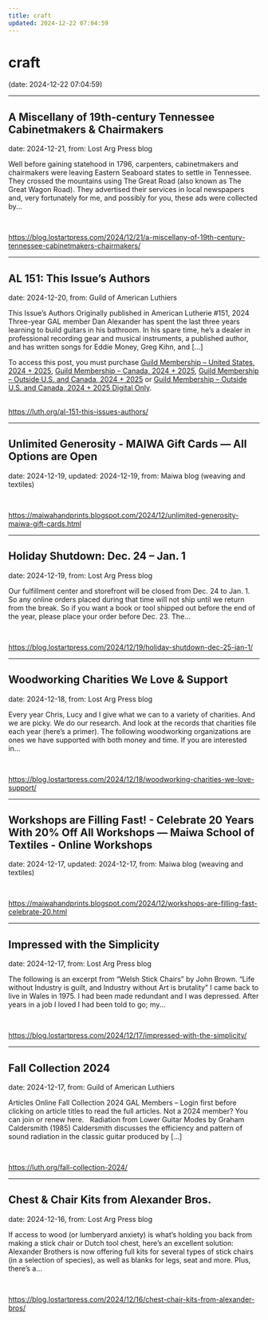 ```yaml
---
title: craft
updated: 2024-12-22 07:04:59
---
```


# craft

(date: 2024-12-22 07:04:59)

---

## A Miscellany of 19th-century Tennessee Cabinetmakers & Chairmakers

date: 2024-12-21, from: Lost Arg Press blog

Well before gaining statehood in 1796, carpenters, cabinetmakers and chairmakers were leaving Eastern Seaboard states to settle in Tennessee. They crossed the mountains using The Great Road (also known as The Great Wagon Road). They advertised their services in local newspapers and, very fortunately for me, and possibly for you, these ads were collected by... 

<br> 

<https://blog.lostartpress.com/2024/12/21/a-miscellany-of-19th-century-tennessee-cabinetmakers-chairmakers/>

---

## AL 151: This Issue’s Authors

date: 2024-12-20, from: Guild of American Luthiers

<p>This Issue’s Authors Originally published in American Lutherie #151, 2024 Three-year GAL member Dan Alexander has spent the last three years learning to build guitars in his bathroom. In his spare time, he’s a dealer in professional recording gear and musical instruments, a published author, and has written songs for Eddie Money, Greg Kihn, and [&#8230;]</p>
 		<div class="woocommerce">
			<div class="woocommerce-info wc-memberships-restriction-message wc-memberships-message wc-memberships-content-restricted-message">
				To access this post, you must purchase <span class="wc-memberships-products-grant-access"><a href="https://luth.org/products/membership-products/membership/?attribute_your-location=United+States&#038;attribute_membership-years=2024+%2B+2025">Guild Membership &#8211; United States, 2024 + 2025</a>, <a href="https://luth.org/products/membership-products/membership/?attribute_your-location=Canada&#038;attribute_membership-years=2024+%2B+2025">Guild Membership &#8211; Canada, 2024 + 2025</a>, <a href="https://luth.org/products/membership-products/membership/?attribute_your-location=Outside+U.S.+and+Canada&#038;attribute_membership-years=2024+%2B+2025">Guild Membership &#8211; Outside U.S. and Canada, 2024 + 2025</a> or <a href="https://luth.org/products/membership-products/membership/?attribute_your-location=Outside+U.S.+and+Canada&#038;attribute_membership-years=2024+%2B+2025+Digital+Only">Guild Membership &#8211; Outside U.S. and Canada, 2024 + 2025 Digital Only</a></span>.		    </div>
		</div>
		 

<br> 

<https://luth.org/al-151-this-issues-authors/>

---

## Unlimited Generosity - MAIWA Gift Cards — All Options are Open

date: 2024-12-19, updated: 2024-12-19, from: Maiwa blog (weaving and textiles)

 

<br> 

<https://maiwahandprints.blogspot.com/2024/12/unlimited-generosity-maiwa-gift-cards.html>

---

## Holiday Shutdown: Dec. 24 – Jan. 1

date: 2024-12-19, from: Lost Arg Press blog

Our fulfillment center and storefront will be closed from Dec. 24 to Jan. 1. So any online orders placed during that time will not ship until we return from the break. So if you want a book or tool shipped out before the end of the year, please place your order before Dec. 23. The... 

<br> 

<https://blog.lostartpress.com/2024/12/19/holiday-shutdown-dec-25-jan-1/>

---

## Woodworking Charities We Love & Support

date: 2024-12-18, from: Lost Arg Press blog

Every year Chris, Lucy and I give what we can to a variety of charities. And we are picky. We do our research. And look at the records that charities file each year (here’s a primer). The following woodworking organizations are ones we have supported with both money and time. If you are interested in... 

<br> 

<https://blog.lostartpress.com/2024/12/18/woodworking-charities-we-love-support/>

---

## Workshops are Filling Fast! - Celebrate 20 Years With 20% Off All Workshops — Maiwa School of Textiles - Online Workshops

date: 2024-12-17, updated: 2024-12-17, from: Maiwa blog (weaving and textiles)

 

<br> 

<https://maiwahandprints.blogspot.com/2024/12/workshops-are-filling-fast-celebrate-20.html>

---

## Impressed with the Simplicity

date: 2024-12-17, from: Lost Arg Press blog

The following is an excerpt from &#8220;Welsh Stick Chairs&#8221; by John Brown. “Life without Industry is guilt, and Industry without Art is brutality” I came back to live in Wales in 1975. I had been made redundant and I was depressed. After years in a job I loved I had been told to go; my... 

<br> 

<https://blog.lostartpress.com/2024/12/17/impressed-with-the-simplicity/>

---

## Fall Collection 2024

date: 2024-12-17, from: Guild of American Luthiers

Articles Online Fall Collection 2024 GAL Members – Login first before clicking on article titles to read the full articles. Not a 2024 member? You can join or renew here. &#160; Radiation from Lower Guitar Modes by Graham Caldersmith (1985) Caldersmith discusses the efficiency and pattern of sound radiation in the classic guitar produced by [&#8230;] 

<br> 

<https://luth.org/fall-collection-2024/>

---

## Chest & Chair Kits from Alexander Bros.

date: 2024-12-16, from: Lost Arg Press blog

If access to wood (or lumberyard anxiety) is what&#8217;s holding you back from making a stick chair or Dutch tool chest, here&#8217;s an excellent solution: Alexander Brothers is now offering full kits for several types of stick chairs (in a selection of species), as well as blanks for legs, seat and more. Plus, there&#8217;s a... 

<br> 

<https://blog.lostartpress.com/2024/12/16/chest-chair-kits-from-alexander-bros/>

